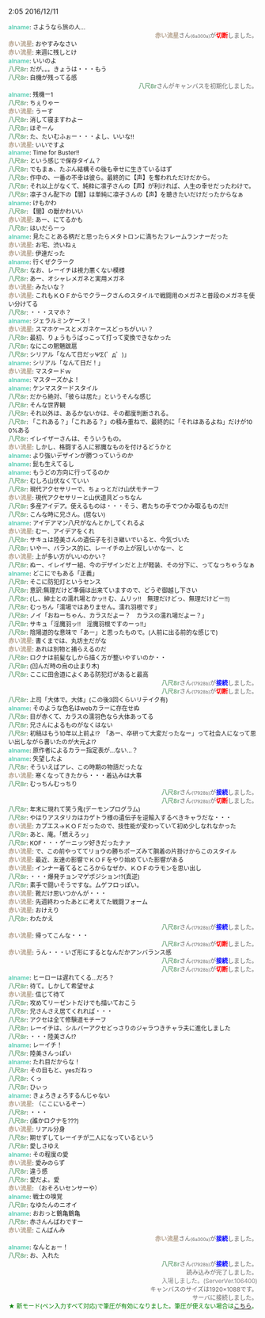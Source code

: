 ﻿2:05 2016/12/11
<div id="log" style=" font-size: 12px; word-break: break-all;"><div style="text-align:left;word-break:break-all;"><b style="color:#62D0B7;">alname</b>: さようなら旅の人…</div><div style="text-align:right;text-align:right;color:#666666;"><b style="color:#B5A28E;">赤い流星</b>さん<span style="font-size:9px;">(6a300a)</span>が<b style="color:red;">切断</b>しました。</div><div style="text-align:left;word-break:break-all;"><b style="color:#B5A28E;">赤い流星</b>: おやすみなさい</div><div style="text-align:left;word-break:break-all;"><b style="color:#B5A28E;">赤い流星</b>: 来週に残しとけ</div><div style="text-align:left;word-break:break-all;"><b style="color:#62D0B7;">alname</b>: いいのよ</div><div style="text-align:left;word-break:break-all;"><b style="color:#7BAC88;">八尺8r</b>: だが。。。きょうは・・・もう</div><div style="text-align:left;word-break:break-all;"><b style="color:#7BAC88;">八尺8r</b>: 自機が残ってる感</div><div style="text-align:right;color:#666666;"><b style="color:#7BAC88;">八尺8r</b>さんがキャンバスを初期化しました。</div><div style="text-align:left;word-break:break-all;"><b style="color:#62D0B7;">alname</b>: 残機ー1</div><div style="text-align:left;word-break:break-all;"><b style="color:#7BAC88;">八尺8r</b>: ちぇりゃー</div><div style="text-align:left;word-break:break-all;"><b style="color:#B5A28E;">赤い流星</b>: うーす</div><div style="text-align:left;word-break:break-all;"><b style="color:#7BAC88;">八尺8r</b>: 消して寝ますわよー</div><div style="text-align:left;word-break:break-all;"><b style="color:#7BAC88;">八尺8r</b>: ほぞーん</div><div style="text-align:left;word-break:break-all;"><b style="color:#7BAC88;">八尺8r</b>: た、たいむふぉー・・・よし、いいな!!</div><div style="text-align:left;word-break:break-all;"><b style="color:#B5A28E;">赤い流星</b>: いいですよ</div><div style="text-align:left;word-break:break-all;"><b style="color:#62D0B7;">alname</b>: Time for Buster!!</div><div style="text-align:left;word-break:break-all;"><b style="color:#7BAC88;">八尺8r</b>: という感じで保存タイム？</div><div style="text-align:left;word-break:break-all;"><b style="color:#7BAC88;">八尺8r</b>: でもまぁ、たぶん結構その後も幸せに生きているはず</div><div style="text-align:left;word-break:break-all;"><b style="color:#7BAC88;">八尺8r</b>: 作中の、一番の不幸は彼ら。最終的に【声】を奪われただけだから。</div><div style="text-align:left;word-break:break-all;"><b style="color:#7BAC88;">八尺8r</b>: それ以上がなくて、純粋に凛子さんの【声】が利ければ、人生の幸せだったわけで。</div><div style="text-align:left;word-break:break-all;"><b style="color:#7BAC88;">八尺8r</b>: 凛子さん配下の【闇】は単純に凛子さんの【声】を聴きたいだけだったからなぁ</div><div style="text-align:left;word-break:break-all;"><b style="color:#62D0B7;">alname</b>: けもかわ</div><div style="text-align:left;word-break:break-all;"><b style="color:#7BAC88;">八尺8r</b>: 【闇】の獣かわいい</div><div style="text-align:left;word-break:break-all;"><b style="color:#B5A28E;">赤い流星</b>: あー、にてるかも</div><div style="text-align:left;word-break:break-all;"><b style="color:#7BAC88;">八尺8r</b>: はいだらーっ</div><div style="text-align:left;word-break:break-all;"><b style="color:#62D0B7;">alname</b>: 見たことある柄だと思ったらメタトロンに満ちたフレームランナーだった</div><div style="text-align:left;word-break:break-all;"><b style="color:#B5A28E;">赤い流星</b>: お宅、渋いねぇ</div><div style="text-align:left;word-break:break-all;"><b style="color:#B5A28E;">赤い流星</b>: 伊達だった</div><div style="text-align:left;word-break:break-all;"><b style="color:#62D0B7;">alname</b>: 行くぜクラーク</div><div style="text-align:left;word-break:break-all;"><b style="color:#7BAC88;">八尺8r</b>: なお、レーイチは視力悪くない模様</div><div style="text-align:left;word-break:break-all;"><b style="color:#7BAC88;">八尺8r</b>: あー、オシャレメガネと実用メガネ</div><div style="text-align:left;word-break:break-all;"><b style="color:#B5A28E;">赤い流星</b>: みたいな？</div><div style="text-align:left;word-break:break-all;"><b style="color:#B5A28E;">赤い流星</b>: これもＫＯＦからでクラークさんのスタイルで戦闘用のメガネと普段のメガネを使い分けてる</div><div style="text-align:left;word-break:break-all;"><b style="color:#7BAC88;">八尺8r</b>: ・・・スマホ？</div><div style="text-align:left;word-break:break-all;"><b style="color:#62D0B7;">alname</b>: ジェラルミンケース！</div><div style="text-align:left;word-break:break-all;"><b style="color:#B5A28E;">赤い流星</b>: スマホケースとメガネケースどっちがいい？</div><div style="text-align:left;word-break:break-all;"><b style="color:#7BAC88;">八尺8r</b>: 最初、りょうもうばっこって打って変換できなかった</div><div style="text-align:left;word-break:break-all;"><b style="color:#7BAC88;">八尺8r</b>: なにこの魍魎跋扈</div><div style="text-align:left;word-break:break-all;"><b style="color:#7BAC88;">八尺8r</b>: シリアル「なんて日だッΨΣ(゜д゜)」</div><div style="text-align:left;word-break:break-all;"><b style="color:#62D0B7;">alname</b>: シリアル「なんて日だ！」</div><div style="text-align:left;word-break:break-all;"><b style="color:#B5A28E;">赤い流星</b>: マスタードｗ</div><div style="text-align:left;word-break:break-all;"><b style="color:#62D0B7;">alname</b>: マスターズかよ！</div><div style="text-align:left;word-break:break-all;"><b style="color:#62D0B7;">alname</b>: ケンマスタードスタイル</div><div style="text-align:left;word-break:break-all;"><b style="color:#7BAC88;">八尺8r</b>: だから絶対、「彼らは居た」というそんな感じ</div><div style="text-align:left;word-break:break-all;"><b style="color:#7BAC88;">八尺8r</b>: そんな世界観</div><div style="text-align:left;word-break:break-all;"><b style="color:#7BAC88;">八尺8r</b>: それ以外は、あるかないかは、その都度判断される。</div><div style="text-align:left;word-break:break-all;"><b style="color:#7BAC88;">八尺8r</b>: 「これある？」「これある？」の積み重ねで、最終的に「それはあるよね」だけが100%ある</div><div style="text-align:left;word-break:break-all;"><b style="color:#7BAC88;">八尺8r</b>: イレイザーさんは、そういうもの。</div><div style="text-align:left;word-break:break-all;"><b style="color:#B5A28E;">赤い流星</b>: しかし、格闘する人に邪魔なものを付けるどうかと</div><div style="text-align:left;word-break:break-all;"><b style="color:#62D0B7;">alname</b>: より強いデザインが勝つっていうのか</div><div style="text-align:left;word-break:break-all;"><b style="color:#62D0B7;">alname</b>: 髭も生えてるし</div><div style="text-align:left;word-break:break-all;"><b style="color:#62D0B7;">alname</b>: もうどの方向に行ってるのか</div><div style="text-align:left;word-break:break-all;"><b style="color:#7BAC88;">八尺8r</b>: むしろ山伏なくていい</div><div style="text-align:left;word-break:break-all;"><b style="color:#7BAC88;">八尺8r</b>: 現代アクセサリーで、ちょっとだけ山伏モチーフ</div><div style="text-align:left;word-break:break-all;"><b style="color:#B5A28E;">赤い流星</b>: 現代アクセサリーと山伏道具どっちなん</div><div style="text-align:left;word-break:break-all;"><b style="color:#7BAC88;">八尺8r</b>: 多産アイデア。使えるものは・・・そう、君たちの手でつかみ取るものだ!!</div><div style="text-align:left;word-break:break-all;"><b style="color:#7BAC88;">八尺8r</b>: こんな時に兄さん。(居ない)</div><div style="text-align:left;word-break:break-all;"><b style="color:#62D0B7;">alname</b>: アイデアマン八尺がなんとかしてくれるよ</div><div style="text-align:left;word-break:break-all;"><b style="color:#B5A28E;">赤い流星</b>: むー、アイデアをくれ</div><div style="text-align:left;word-break:break-all;"><b style="color:#7BAC88;">八尺8r</b>: サキュは陸美さんの遺伝子を引き継いでいると、今気づいた</div><div style="text-align:left;word-break:break-all;"><b style="color:#7BAC88;">八尺8r</b>: いやー、バランス的に、レーイチの上が寂しいかなー、と</div><div style="text-align:left;word-break:break-all;"><b style="color:#B5A28E;">赤い流星</b>: 上が多い方がいいのかい？</div><div style="text-align:left;word-break:break-all;"><b style="color:#7BAC88;">八尺8r</b>: ぬー、イレイザー組、今のデザインだと上が軽装、その分下に、ってなっちゃうなぁ</div><div style="text-align:left;word-break:break-all;"><b style="color:#62D0B7;">alname</b>: どこにでもある「正義」</div><div style="text-align:left;word-break:break-all;"><b style="color:#7BAC88;">八尺8r</b>: そこに防犯灯というセンス</div><div style="text-align:left;word-break:break-all;"><b style="color:#7BAC88;">八尺8r</b>: 意訳:無理だけど準備は出来ていますので、どうぞ御越し下さい</div><div style="text-align:left;word-break:break-all;"><b style="color:#7BAC88;">八尺8r</b>: (し、紳士との濡れ場とかッ!! む、ムリッ!!　無理だけどっ、無理だけどー!!)</div><div style="text-align:left;word-break:break-all;"><b style="color:#7BAC88;">八尺8r</b>: むっちん「濡場ではありません。濡れ羽根です」</div><div style="text-align:left;word-break:break-all;"><b style="color:#7BAC88;">八尺8r</b>: ノイ「おねーちゃん、カラスだよー？　カラスの濡れ場だよー？」</div><div style="text-align:left;word-break:break-all;"><b style="color:#7BAC88;">八尺8r</b>: サキュ「淫魔羽ッ!!　淫魔羽根ですのーっ!!」</div><div style="text-align:left;word-break:break-all;"><b style="color:#7BAC88;">八尺8r</b>: 陰陽道的な意味で「あー」と思ったもので。(人前に出る前的な感じで)</div><div style="text-align:left;word-break:break-all;"><b style="color:#B5A28E;">赤い流星</b>: 書くまでは、丸坊主だがな</div><div style="text-align:left;word-break:break-all;"><b style="color:#B5A28E;">赤い流星</b>: あれは別物と捕らえるのだ</div><div style="text-align:left;word-break:break-all;"><b style="color:#7BAC88;">八尺8r</b>: ロクナは前髪なしから描く方が整いやすいのか・・</div><div style="text-align:left;word-break:break-all;"><b style="color:#7BAC88;">八尺8r</b>: (凹んだ時の烏の止まり木)</div><div style="text-align:left;word-break:break-all;"><b style="color:#7BAC88;">八尺8r</b>: ここに田舎道によくある防犯灯があると最高</div><div style="text-align:right;text-align:right;color:#666666;"><b style="color:#7BAC88;">八尺8r</b>さん<span style="font-size:9px;">(17928b)</span>が<b style="color:blue;">接続</b>しました。</div><div style="text-align:right;text-align:right;color:#666666;"><b style="color:#7BAC88;">八尺8r</b>さん<span style="font-size:9px;">(17928b)</span>が<b style="color:red;">切断</b>しました。</div><div style="text-align:left;word-break:break-all;"><b style="color:#7BAC88;">八尺8r</b>: 上司「大体で。大体」(この後3回くらいリテイク有)</div><div style="text-align:left;word-break:break-all;"><b style="color:#62D0B7;">alname</b>: そのような色名はwebカラーに存在せぬ</div><div style="text-align:left;word-break:break-all;"><b style="color:#7BAC88;">八尺8r</b>: 目が赤くて、カラスの濡羽色なら大体あってる</div><div style="text-align:left;word-break:break-all;"><b style="color:#7BAC88;">八尺8r</b>: 兄さんによるものがなくはない</div><div style="text-align:left;word-break:break-all;"><b style="color:#7BAC88;">八尺8r</b>: 初稿はもう10年以上前よ!?　「あー、卒研って大変だったなー」って社会人になって思い出しながら書いたのが大元よ!?</div><div style="text-align:left;word-break:break-all;"><b style="color:#62D0B7;">alname</b>: 原作者によるカラー指定表が…ない…？</div><div style="text-align:left;word-break:break-all;"><b style="color:#62D0B7;">alname</b>: 失望したよ</div><div style="text-align:left;word-break:break-all;"><b style="color:#7BAC88;">八尺8r</b>: そういえばアレ、この時期の物語だったな</div><div style="text-align:left;word-break:break-all;"><b style="color:#B5A28E;">赤い流星</b>: 寒くなってきたから・・・着込みは大事</div><div style="text-align:left;word-break:break-all;"><b style="color:#7BAC88;">八尺8r</b>: むっちんむっちり</div><div style="text-align:right;text-align:right;color:#666666;"><b style="color:#7BAC88;">八尺8r</b>さん<span style="font-size:9px;">(17928b)</span>が<b style="color:blue;">接続</b>しました。</div><div style="text-align:right;text-align:right;color:#666666;"><b style="color:#7BAC88;">八尺8r</b>さん<span style="font-size:9px;">(17928b)</span>が<b style="color:red;">切断</b>しました。</div><div style="text-align:left;word-break:break-all;"><b style="color:#7BAC88;">八尺8r</b>: 年末に現れて笑う鬼(デーモンプログラム)</div><div style="text-align:left;word-break:break-all;"><b style="color:#7BAC88;">八尺8r</b>: やはりアスタリカはカゲトラ様の遺伝子を逆輸入するべきキャラだな・・・</div><div style="text-align:left;word-break:break-all;"><b style="color:#B5A28E;">赤い流星</b>: カプエス→ＫＯＦだったので、技性能が変わっていて初め少しなれなかった</div><div style="text-align:left;word-break:break-all;"><b style="color:#7BAC88;">八尺8r</b>: あと、庵。「燃えろッ」</div><div style="text-align:left;word-break:break-all;"><b style="color:#7BAC88;">八尺8r</b>: KOF・・・ゲーニッツ好きだったナァ</div><div style="text-align:left;word-break:break-all;"><b style="color:#B5A28E;">赤い流星</b>: で、この前やっててリョウの勝ちポーズみて胴着の片掛けからこのスタイル</div><div style="text-align:left;word-break:break-all;"><b style="color:#B5A28E;">赤い流星</b>: 最近、友達の影響でＫＯＦをやり始めていた影響がある</div><div style="text-align:left;word-break:break-all;"><b style="color:#B5A28E;">赤い流星</b>: インナー着てるところからなぜか、ＫＯＦのラモンを思い出し</div><div style="text-align:left;word-break:break-all;"><b style="color:#7BAC88;">八尺8r</b>: ・・・爆発チョンマゲポジション!?(真逆)</div><div style="text-align:left;word-break:break-all;"><b style="color:#7BAC88;">八尺8r</b>: 素手で闘いそうですな。ムゲフロっぽい。</div><div style="text-align:left;word-break:break-all;"><b style="color:#B5A28E;">赤い流星</b>: 靴だけ思いつかんが・・・</div><div style="text-align:left;word-break:break-all;"><b style="color:#B5A28E;">赤い流星</b>: 先週終わったあとに考えてた戦闘フォーム</div><div style="text-align:left;word-break:break-all;"><b style="color:#B5A28E;">赤い流星</b>: おけえり</div><div style="text-align:left;word-break:break-all;"><b style="color:#7BAC88;">八尺8r</b>: わたかえ</div><div style="text-align:right;text-align:right;color:#666666;"><b style="color:#7BAC88;">八尺8r</b>さん<span style="font-size:9px;">(17928b)</span>が<b style="color:blue;">接続</b>しました。</div><div style="text-align:left;word-break:break-all;"><b style="color:#B5A28E;">赤い流星</b>: 帰ってこんな・・・</div><div style="text-align:right;text-align:right;color:#666666;"><b style="color:#7BAC88;">八尺8r</b>さん<span style="font-size:9px;">(17928b)</span>が<b style="color:red;">切断</b>しました。</div><div style="text-align:left;word-break:break-all;"><b style="color:#B5A28E;">赤い流星</b>: うん・・・いざ形にするとなんだかアンバランス感</div><div style="text-align:right;text-align:right;color:#666666;"><b style="color:#7BAC88;">八尺8r</b>さん<span style="font-size:9px;">(17928b)</span>が<b style="color:blue;">接続</b>しました。</div><div style="text-align:right;text-align:right;color:#666666;"><b style="color:#7BAC88;">八尺8r</b>さん<span style="font-size:9px;">(17928b)</span>が<b style="color:red;">切断</b>しました。</div><div style="text-align:left;word-break:break-all;"><b style="color:#62D0B7;">alname</b>: ヒーローは遅れてくる…だろ？</div><div style="text-align:left;word-break:break-all;"><b style="color:#7BAC88;">八尺8r</b>: 待て。しかして希望せよ</div><div style="text-align:left;word-break:break-all;"><b style="color:#B5A28E;">赤い流星</b>: 信じて待て</div><div style="text-align:left;word-break:break-all;"><b style="color:#7BAC88;">八尺8r</b>: 攻めてリーゼントだけでも描いておこう</div><div style="text-align:left;word-break:break-all;"><b style="color:#7BAC88;">八尺8r</b>: 兄さんさえ居てくれれば・・・</div><div style="text-align:left;word-break:break-all;"><b style="color:#7BAC88;">八尺8r</b>: アクセは全て修験道モチーフ</div><div style="text-align:left;word-break:break-all;"><b style="color:#7BAC88;">八尺8r</b>: レーイチは、シルバーアクセどっさりのジャラつきチャラ夫に進化しました</div><div style="text-align:left;word-break:break-all;"><b style="color:#7BAC88;">八尺8r</b>: ・・・陸美さん!?</div><div style="text-align:left;word-break:break-all;"><b style="color:#62D0B7;">alname</b>: レーイチ！</div><div style="text-align:left;word-break:break-all;"><b style="color:#7BAC88;">八尺8r</b>: 陸美さんっぽい</div><div style="text-align:left;word-break:break-all;"><b style="color:#62D0B7;">alname</b>: たれ目だからな！</div><div style="text-align:left;word-break:break-all;"><b style="color:#7BAC88;">八尺8r</b>: その目もと、yesだねっ</div><div style="text-align:left;word-break:break-all;"><b style="color:#7BAC88;">八尺8r</b>: くっ</div><div style="text-align:left;word-break:break-all;"><b style="color:#7BAC88;">八尺8r</b>: ひぃっ</div><div style="text-align:left;word-break:break-all;"><b style="color:#62D0B7;">alname</b>: きょろきょろするんじゃない</div><div style="text-align:left;word-break:break-all;"><b style="color:#B5A28E;">赤い流星</b>: （ここにいるぞー）</div><div style="text-align:left;word-break:break-all;"><b style="color:#7BAC88;">八尺8r</b>: ・・・</div><div style="text-align:left;word-break:break-all;"><b style="color:#7BAC88;">八尺8r</b>: (誰かロクナを???)</div><div style="text-align:left;word-break:break-all;"><b style="color:#B5A28E;">赤い流星</b>: リアル分身</div><div style="text-align:left;word-break:break-all;"><b style="color:#7BAC88;">八尺8r</b>: 期せずしてレーイチが二人になっているという</div><div style="text-align:left;word-break:break-all;"><b style="color:#7BAC88;">八尺8r</b>: 愛しさゆえ</div><div style="text-align:left;word-break:break-all;"><b style="color:#62D0B7;">alname</b>: その程度の愛</div><div style="text-align:left;word-break:break-all;"><b style="color:#B5A28E;">赤い流星</b>: 愛みのらず</div><div style="text-align:left;word-break:break-all;"><b style="color:#7BAC88;">八尺8r</b>: 違う感</div><div style="text-align:left;word-break:break-all;"><b style="color:#7BAC88;">八尺8r</b>: 愛だよ。愛</div><div style="text-align:left;word-break:break-all;"><b style="color:#B5A28E;">赤い流星</b>: （おそろいセンサーや）</div><div style="text-align:left;word-break:break-all;"><b style="color:#62D0B7;">alname</b>: 戦士の嗅覚</div><div style="text-align:left;word-break:break-all;"><b style="color:#7BAC88;">八尺8r</b>: なゆたんのニオイ</div><div style="text-align:left;word-break:break-all;"><b style="color:#62D0B7;">alname</b>: おおっと鶴亀鶴亀</div><div style="text-align:left;word-break:break-all;"><b style="color:#7BAC88;">八尺8r</b>: 赤さんんばわですー</div><div style="text-align:left;word-break:break-all;"><b style="color:#B5A28E;">赤い流星</b>: こんばんみ</div><div style="text-align:right;text-align:right;color:#666666;"><b style="color:#B5A28E;">赤い流星</b>さん<span style="font-size:9px;">(6a300a)</span>が<b style="color:blue;">接続</b>しました。</div><div style="text-align:left;word-break:break-all;"><b style="color:#62D0B7;">alname</b>: なんとぉー！</div><div style="text-align:left;word-break:break-all;"><b style="color:#7BAC88;">八尺8r</b>: お、入れた</div><div style="text-align:right;text-align:right;color:#666666;"><b style="color:#7BAC88;">八尺8r</b>さん<span style="font-size:9px;">(17928b)</span>が<b style="color:blue;">接続</b>しました。</div><div style="text-align:right;color:#666666;">読み込みが完了しました。</div><div style="text-align:right;color:gray;">入場しました。(ServerVer.106400)</div><div style="text-align:right;color:#666666;">キャンバスのサイズは1920×1088です。</div><div style="text-align:right;color:#666666;">サーバに接続しました。</div><div style="text-align:right;color:green;">★ 新モード(ペン入力すべて対応)で筆圧が有効になりました。筆圧が使えない場合は<a href="http://draw.kuku.lu/answer.php?q=%E3%83%9A%E3%83%B3%E3%82%BF%E3%83%96" target="_blank">こちら</a>。</div></div>
